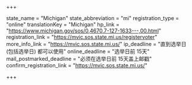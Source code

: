 +++

state_name = "Michigan"
state_abbreviation = "mi"
registration_type = "online"
translationKey = "Michigan"
hp_link = "https://www.michigan.gov/sos/0,4670,7-127-1633---,00.html"
registration_link = "https://mvic.sos.state.mi.us/registervoter"
more_info_link = "https://mvic.sos.state.mi.us/"
ip_deadline = "直到选举日 (包括选举日) 都可以使用"
online_deadline = "选举日前 15天"
mail_postmarked_deadline = "必须在选举日前 15天盖上邮戳"
confirm_registration_link = "https://mvic.sos.state.mi.us/"

+++